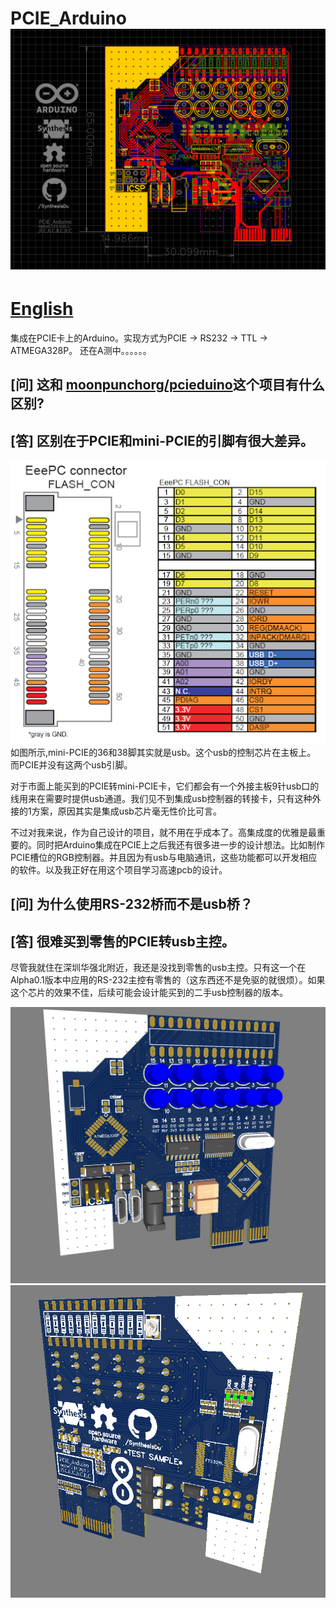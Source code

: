 # PCIE_Arduino ![(图片加载失败)](img/0.png)
# [English](../README.md)

集成在PCIE卡上的Arduino。实现方式为PCIE → RS232 → TTL → ATMEGA328P。
还在A测中。。。。。。

[问] 这和 [moonpunchorg/pcieduino](https://github.com/moonpunchorg/pcieduino)这个项目有什么区别?
---
[答] 区别在于PCIE和mini-PCIE的引脚有很大差异。
---
![(图片加载失败)](img/mini-PCIE.png)
如图所示,mini-PCIE的36和38脚其实就是usb。这个usb的控制芯片在主板上。
而PCIE并没有这两个usb引脚。

对于市面上能买到的PCIE转mini-PCIE卡，它们都会有一个外接主板9针usb口的线用来在需要时提供usb通道。我们见不到集成usb控制器的转接卡，只有这种外接的1方案，原因其实是集成usb芯片毫无性价比可言。

不过对我来说，作为自己设计的项目，就不用在乎成本了。高集成度的优雅是最重要的。同时把Arduino集成在PCIE上之后我还有很多进一步的设计想法。比如制作PCIE槽位的RGB控制器。并且因为有usb与电脑通讯，这些功能都可以开发相应的软件。以及我正好在用这个项目学习高速pcb的设计。

[问] 为什么使用RS-232桥而不是usb桥？
---
[答] 很难买到零售的PCIE转usb主控。
---
尽管我就住在深圳华强北附近，我还是没找到零售的usb主控。只有这一个在Alpha0.1版本中应用的RS-232主控有零售的（这东西还不是免驱的就很烦）。如果这个芯片的效果不佳，后续可能会设计能买到的二手usb控制器的版本。

![(图片加载失败)](img/1.png)
![(图片加载失败)](img/2.png)